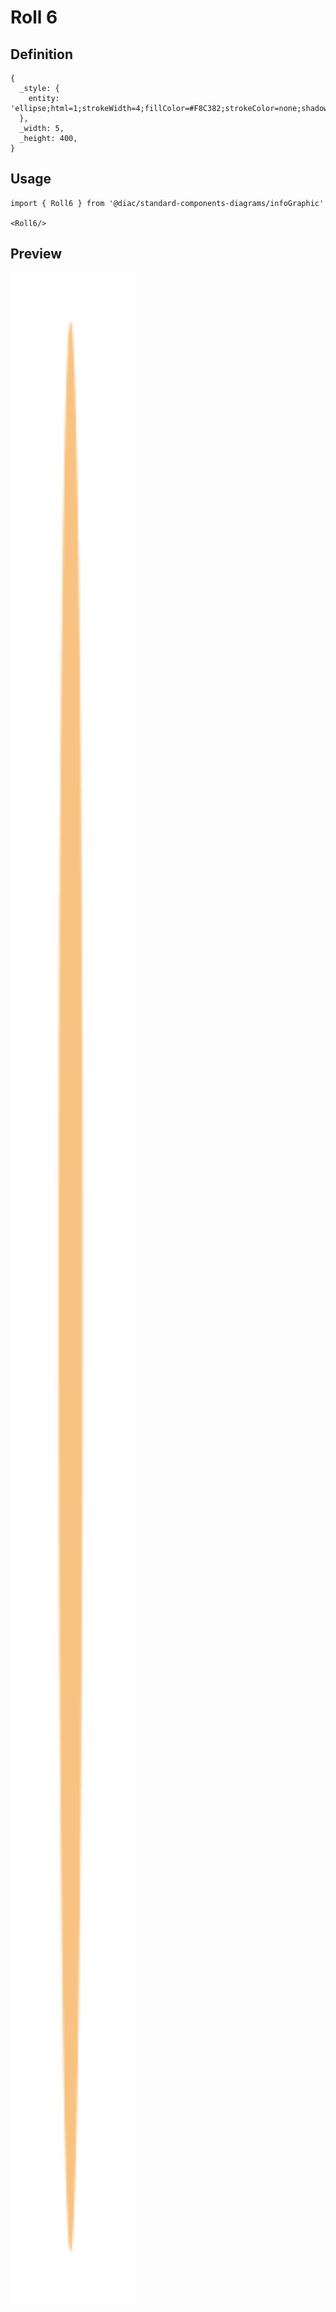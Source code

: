 # Roll 6

## Definition

```
{
  _style: { 
    entity: 'ellipse;html=1;strokeWidth=4;fillColor=#F8C382;strokeColor=none;shadow=0;fontSize=10;fontColor=#FFFFFF;align=center;fontStyle=0;whiteSpace=wrap;spacing=10;',
  },
  _width: 5,
  _height: 400,
}
```

## Usage

```
import { Roll6 } from '@diac/standard-components-diagrams/infoGraphic'

<Roll6/>
```

## Preview

<img src="./roll-6.png" width="200"/>
